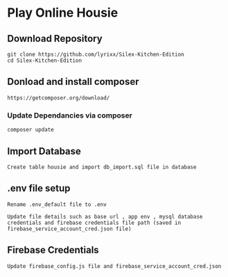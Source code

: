 Play Online Housie 
==================

Download Repository
-------------------

    git clone https://github.com/lyrixx/Silex-Kitchen-Edition
    cd Silex-Kitchen-Edition


Donload and install composer
----------------------------

    https://getcomposer.org/download/

### Update Dependancies via composer

    composer update
   
Import Database
---------------
 
    Create table housie and import db_import.sql file in database

.env file setup
---------------

    Rename .env_default file to .env  
    
    Update file details such as base url , app env , mysql database credentials and firebase credentials file path (saved in firebase_service_account_cred.json file) 

Firebase Credentials
--------------------

    Update firebase_config.js file and firebase_service_account_cred.json
